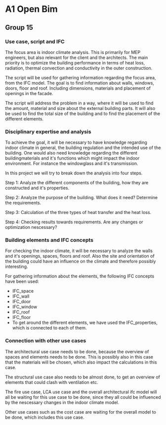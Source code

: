 # A1 Open Bim
## Group 15

### Use case, script and IFC
The focus area is indoor climate analysis. This is primarily for MEP engineers, but also relevant for the client and the architects.
The main priority is to optimize the building performance in terms of heat loss, radiation, thermal convection and conductivity in the outer construction. 

The script will be used for gathering information regarding the focus area, from the IFC model. The goal is to find information about walls, windows, doors, floor and roof. Including dimensions, materials and placement of openings in the facade. 

The script will address the problem in a way, where it will be used to find the amount, material and size about the external building parts. It will also be used to find the total size of the building and to find the placement of the different elements.

### Disciplinary expertise and analysis 

To achieve the goal, it will be necessary to have knowledge regarding indoor climate in general, the building regulation and the intended use of the building. One would also need knowledge regarding the different buildingmaterials and it's functions which might impact the indoor environment. For instance the windowglass and it's transmission.

In this project we will try to break down the analysis into four steps. 

Step 1:
Analyze the different components of the building, how they are constructed and it's properties.

Step 2:
Analyze the purpose of the building. What does it need?
Determine the requirements. 

Step 3:
Calculation of the three types of heat transfer and the heat loss.

Step 4:
Checking results towards requirements. Are any changes or optimization nescessary?

### Building elements and IFC concepts

For checking the indoor climate, it will be necessary to analyze the walls and it's openings, spaces, floors and roof. Also the site and orientation of the building could have an influence on the climate and therefore possibly interesting. 

For gathering information about the elements, the following IFC concepts have been used:

- IFC_space
- IFC_wall
- IFC_door
- IFC_window
- IFC_roof
- IFC_floor
- To get around the different elements, we have used the IFC_properties, which is connected to each of them.

### Connection with other use cases

The architectural use case needs to be done, because the overview of spaces and elements needs to be done. This is possibly also in this case that the materials will be chosen, which also impact the calculations in this case. 

The structural use case also needs to be almost done, to get an overview of elements that could clash with ventilation etc. 

The fire use case, LCA use case and the overall architectural ifc model will all be waiting for this use case to be done, since they all could be influenced by the nescessary changes in the indoor climate model. 

Other use cases such as the cost case are waiting for the overall model to be done, which includes this use case. 

